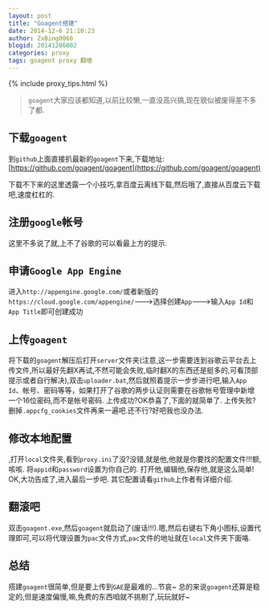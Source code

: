 ```yaml
---
layout: post
title: "Goagent搭建"
date: 2014-12-6 21:10:23
author: ZxBing0066
blogid: 20141206002
categories: proxy
tags: goagent proxy 翻墙
---
```


{% include proxy_tips.html %}

> `goagent`大家应该都知道,以前比较懒,一直没高兴搞,现在貌似被废得差不多了都.

## 下载`goagent`

到`github`上面直接扒最新的`goagent`下来,下载地址:[https://github.com/goagent/goagent](https://github.com/goagent/goagent)

下载不下来的这里透露一个小技巧,拿百度云离线下载,然后哦了,直接从百度云下载吧,速度杠杠的.

## 注册`google`帐号

这里不多说了就,上不了谷歌的可以看最上方的提示.

## 申请`Google App Engine`

进入`http://appengine.google.com/`或者新版的`https://cloud.google.com/appengine/`--->选择创建`App`--->输入`App Id`和`App Title`即可创建成功

## 上传`goagent`

将下载的`goagent`解压后打开`server`文件夹(注意,这一步需要连到谷歌云平台去上传文件,所以最好先翻X再试,不然可能会失败,临时翻X的东西还是挺多的,可看顶部提示或者自行解决),双击`uploader.bat`,然后就照着提示一步步进行吧,输入`App Id`、帐号、密码等等，如果打开了谷歌的两步认证则需要在谷歌帐号管理中新增一个16位密码,而不是帐号密码.
上传成功?OK恭喜了,下面的就简单了.
上传失败?删掉`.appcfg_cookies`文件再来一遍吧.还不行?好吧我也没办法.

## 修改本地配置

,打开`local`文件夹,看到`proxy.ini`了没?没错,就是他,他就是你要找的配置文件!!!额,咳咳.
将`appid`和`password`设置为你自己的.
打开他,编辑他,保存他,就是这么简单!
OK,大功告成了,进入最后一步吧.
其它配置请看`github`上作者有详细介绍.

## 翻滚吧

双击`goagent.exe`,然后`goagent`就启动了(废话!!!).嗯,然后右键右下角小图标,设置代理即可,可以将代理设置为`pac`文件方式,`pac`文件的地址就在`local`文件夹下面咯.

## 总结

搭建`goagent`很简单,但是要上传到`GAE`是最难的...节哀~
总的来说`goagent`还算是稳定的,但是速度偏慢,嘛,免费的东西咱就不挑剔了,玩玩就好~